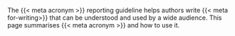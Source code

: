 The {{< meta acronym >}} reporting guideline helps authors write {{< meta for-writing>}} that can be understood and used by a wide audience. This page summarises {{< meta acronym >}} and how to use it.
